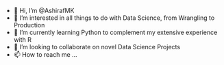 - 👋 Hi, I’m @AshirafMK
- 👀 I’m interested in all things to do with Data Science, from Wrangling to Production
- 🌱 I’m currently learning Python to complement my extensive experience with R
- 💞️ I’m looking to collaborate on novel Data Science Projects
- 📫 How to reach me ...

<!---
AshirafMK/AshirafMK is a ✨ special ✨ repository because its `README.md` (this file) appears on your GitHub profile.
You can click the Preview link to take a look at your changes.
--->
